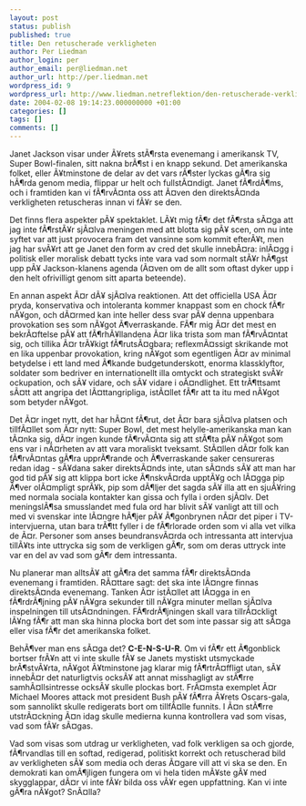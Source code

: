 ```yaml
---
layout: post
status: publish
published: true
title: Den retuscherade verkligheten
author: Per Liedman
author_login: per
author_email: per@liedman.net
author_url: http://per.liedman.net
wordpress_id: 9
wordpress_url: http://www.liedman.netreflektion/den-retuscherade-verkligheten/
date: 2004-02-08 19:14:23.000000000 +01:00
categories: []
tags: []
comments: []
---
```

Janet Jackson visar under Ã¥rets stÃ¶rsta evenemang i amerikansk TV, Super Bowl-finalen, sitt nakna brÃ¶st i en knapp sekund. Det amerikanska folket, eller Ã¥tminstone de delar av det vars rÃ¶ster lyckas gÃ¶ra sig hÃ¶rda genom media, flippar ur helt och fullstÃ¤ndigt. Janet fÃ¶rdÃ¶ms, och i framtiden kan vi fÃ¶rvÃ¤nta oss att Ã¤ven den direktsÃ¤nda verkligheten retuscheras innan vi fÃ¥r se den.

Det finns flera aspekter pÃ¥ spektaklet. LÃ¥t mig fÃ¶r det fÃ¶rsta sÃ¤ga att jag inte fÃ¶rstÃ¥r sjÃ¤lva meningen med att blotta sig pÃ¥ scen, om nu inte syftet var att just provocera fram det vansinne som kommit efterÃ¥t, men jag har svÃ¥rt att ge Janet den form av cred det skulle innebÃ¤ra: inlÃ¤gg i politisk eller moralisk debatt tycks inte vara vad som normalt stÃ¥r hÃ¶gst upp pÃ¥ Jackson-klanens agenda (Ã¤ven om de allt som oftast dyker upp i den helt ofrivilligt genom sitt aparta beteende).

En annan aspekt Ã¤r dÃ¥ sjÃ¤lva reaktionen. Att det officiella USA Ã¤r pryda, konservativa och intoleranta kommer knappast som en chock fÃ¶r nÃ¥gon, och dÃ¤rmed kan inte heller dess svar pÃ¥ denna uppenbara provokation ses som nÃ¥got Ã¶verraskande. FÃ¶r mig Ã¤r det mest en bekrÃ¤ftelse pÃ¥ att fÃ¶rhÃ¥llandena Ã¤r lika trista som man fÃ¶rvÃ¤ntat sig, och tillika Ã¤r trÃ¥kigt fÃ¶rutsÃ¤gbara; reflexmÃ¤ssigt skrikande mot en lika uppenbar provokation, kring nÃ¥got som egentligen Ã¤r av minimal betydelse i ett land med Ã¶kande budgetunderskott, enorma klassklyftor, soldater som bedriver en internationellt illa omtyckt och strategiskt svÃ¥r ockupation, och sÃ¥ vidare, och sÃ¥ vidare i oÃ¤ndlighet. Ett trÃ¶ttsamt sÃ¤tt att angripa det lÃ¤ttangripliga, istÃ¤llet fÃ¶r att ta itu med nÃ¥got som betyder nÃ¥got.

Det Ã¤r inget nytt, det har hÃ¤nt fÃ¶rut, det Ã¤r bara sjÃ¤lva platsen och tillfÃ¤llet som Ã¤r nytt: Super Bowl, det mest helylle-amerikanska man kan tÃ¤nka sig, dÃ¤r ingen kunde fÃ¶rvÃ¤nta sig att stÃ¶ta pÃ¥ nÃ¥got som ens var i nÃ¤rheten av att vara moraliskt tveksamt. StÃ¤llen dÃ¤r folk kan fÃ¶rvÃ¤ntas gÃ¶ra upprÃ¶rande och Ã¶verraskande saker censureras redan idag - sÃ¥dana saker direktsÃ¤nds inte, utan sÃ¤nds sÃ¥ att man har god tid pÃ¥ sig att klippa bort icke Ã¶nskvÃ¤rda upptÃ¥g och lÃ¤gga pip Ã¶ver olÃ¤mpligt sprÃ¥k, pip som dÃ¶ljer det sagda sÃ¥ illa att en sjuÃ¥ring med normala sociala kontakter kan gissa och fylla i orden sjÃ¤lv. Det meningslÃ¶sa smusslandet med fula ord har blivit sÃ¥ vanligt att till och med vi svenskar inte lÃ¤ngre hÃ¶jer pÃ¥ Ã¶gonbrynen nÃ¤r det piper i TV-intervjuerna, utan bara trÃ¶tt fyller i de fÃ¶rlorade orden som vi alla vet vilka de Ã¤r. Personer som anses beundransvÃ¤rda och intressanta att intervjua tillÃ¥ts inte uttrycka sig som de verkligen gÃ¶r, som om deras uttryck inte var en del av vad som gÃ¶r dem intressanta.

Nu planerar man alltsÃ¥ att gÃ¶ra det samma fÃ¶r direktsÃ¤nda evenemang i framtiden. RÃ¤ttare sagt: det ska inte lÃ¤ngre finnas direktsÃ¤nda evenemang. Tanken Ã¤r istÃ¤llet att lÃ¤gga in en fÃ¶rdrÃ¶jning pÃ¥ nÃ¥gra sekunder till nÃ¥gra minuter mellan sjÃ¤lva inspelningen till utsÃ¤ndningen. FÃ¶rdrÃ¶jningen skall vara tillrÃ¤ckligt lÃ¥ng fÃ¶r att man ska hinna plocka bort det som inte passar sig att sÃ¤ga eller visa fÃ¶r det amerikanska folket.

BehÃ¶ver man ens sÃ¤ga det? <b>C-E-N-S-U-R</b>. Om vi fÃ¶r ett Ã¶gonblick bortser frÃ¥n att vi inte skulle fÃ¥ se Janets mystiskt utsmyckade brÃ¶stvÃ¥rta, nÃ¥got Ã¥tminstone jag klarar mig fÃ¶rtrÃ¤ffligt utan, sÃ¥ innebÃ¤r det naturligtvis ocksÃ¥ att annat misshagligt av stÃ¶rre samhÃ¤llsintresse ocksÃ¥ skulle plockas bort. FrÃ¤msta exemplet Ã¤r Michael Moores attack mot president Bush pÃ¥ fÃ¶rra Ã¥rets Oscars-gala, som sannolikt skulle redigerats bort om tillfÃ¤lle funnits. I Ã¤n stÃ¶rre utstrÃ¤ckning Ã¤n idag skulle medierna kunna kontrollera vad som visas, vad som fÃ¥r sÃ¤gas.

Vad som visas som utdrag ur verkligheten, vad folk verkligen sa och gjorde, fÃ¶rvandlas till en softad, redigerad, politiskt korrekt och retuscherad bild av verkligheten sÃ¥ som media och deras Ã¤gare vill att vi ska se den. En demokrati kan omÃ¶jligen fungera om vi hela tiden mÃ¥ste gÃ¥ med skygglappar, dÃ¤r vi inte fÃ¥r bilda oss vÃ¥r egen uppfattning. Kan vi inte gÃ¶ra nÃ¥got? SnÃ¤lla?
